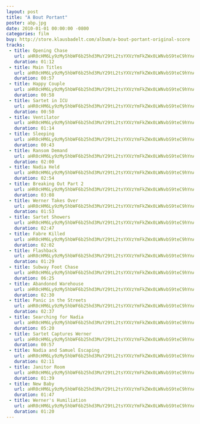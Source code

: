 ```yaml
---
layout: post
title: "A Bout Portant"
poster: abp.jpg
date: 2010-01-01 00:00:00 -0800
categories: film
buy: http://store.klausbadelt.com/album/a-bout-portant-original-score
tracks:
 - title: Opening Chase
   url: aHR0cHM6Ly9zMy5hbWF6b25hd3MuY29tL2tsYXVzYmFkZWx0LWNvbS9teC9hYnAvMDEgT3BlbmluZyBDaGFzZS5tcDM=
   duration: 01:12
 - title: Main Titles
   url: aHR0cHM6Ly9zMy5hbWF6b25hd3MuY29tL2tsYXVzYmFkZWx0LWNvbS9teC9hYnAvMDIgTWFpbiBUaXRsZXMubXAz
   duration: 00:57
 - title: Happy Couple
   url: aHR0cHM6Ly9zMy5hbWF6b25hd3MuY29tL2tsYXVzYmFkZWx0LWNvbS9teC9hYnAvMDMgSGFwcHkgQ291cGxlLm1wMw==
   duration: 00:58
 - title: Sartet in ICU
   url: aHR0cHM6Ly9zMy5hbWF6b25hd3MuY29tL2tsYXVzYmFkZWx0LWNvbS9teC9hYnAvMDQgU2FydGV0IGluIElDVS5tcDM=
   duration: 00:50
 - title: Ventilator
   url: aHR0cHM6Ly9zMy5hbWF6b25hd3MuY29tL2tsYXVzYmFkZWx0LWNvbS9teC9hYnAvMDUgVmVudGlsYXRvci5tcDM=
   duration: 01:14
 - title: Sleeping
   url: aHR0cHM6Ly9zMy5hbWF6b25hd3MuY29tL2tsYXVzYmFkZWx0LWNvbS9teC9hYnAvMDYgU2xlZXBpbmcubXAz
   duration: 00:43
 - title: Ransom Demand
   url: aHR0cHM6Ly9zMy5hbWF6b25hd3MuY29tL2tsYXVzYmFkZWx0LWNvbS9teC9hYnAvMDcgUmFuc29tIERlbWFuZC5tcDM=
   duration: 02:00
 - title: Nadia Held
   url: aHR0cHM6Ly9zMy5hbWF6b25hd3MuY29tL2tsYXVzYmFkZWx0LWNvbS9teC9hYnAvMDggTmFkaWEgSGVsZC5tcDM=
   duration: 02:54
 - title: Breaking Out Part 2
   url: aHR0cHM6Ly9zMy5hbWF6b25hd3MuY29tL2tsYXVzYmFkZWx0LWNvbS9teC9hYnAvMDkgQnJlYWtpbmcgT3V0IFBhcnQgMi5tcDM=
   duration: 03:08
 - title: Werner Takes Over
   url: aHR0cHM6Ly9zMy5hbWF6b25hd3MuY29tL2tsYXVzYmFkZWx0LWNvbS9teC9hYnAvMTAgV2VybmVyIFRha2VzIE92ZXIubXAz
   duration: 01:53
 - title: Sartet Showers
   url: aHR0cHM6Ly9zMy5hbWF6b25hd3MuY29tL2tsYXVzYmFkZWx0LWNvbS9teC9hYnAvMTEgU2FydGV0IFNob3dlcnMubXAz
   duration: 02:47
 - title: Fabre Killed
   url: aHR0cHM6Ly9zMy5hbWF6b25hd3MuY29tL2tsYXVzYmFkZWx0LWNvbS9teC9hYnAvMTIgRmFicmUgS2lsbGVkLm1wMw==
   duration: 02:02
 - title: Flashback
   url: aHR0cHM6Ly9zMy5hbWF6b25hd3MuY29tL2tsYXVzYmFkZWx0LWNvbS9teC9hYnAvMTMgRmxhc2hiYWNrLm1wMw==
   duration: 01:29
 - title: Subway Foot Chase
   url: aHR0cHM6Ly9zMy5hbWF6b25hd3MuY29tL2tsYXVzYmFkZWx0LWNvbS9teC9hYnAvMTQgU3Vid2F5IEZvb3QgQ2hhc2UubXAz
   duration: 06:25
 - title: Abandoned Warehouse
   url: aHR0cHM6Ly9zMy5hbWF6b25hd3MuY29tL2tsYXVzYmFkZWx0LWNvbS9teC9hYnAvMTUgQWJhbmRvbmVkIFdhcmVob3VzZS5tcDM=
   duration: 02:30
 - title: Panic in the Streets
   url: aHR0cHM6Ly9zMy5hbWF6b25hd3MuY29tL2tsYXVzYmFkZWx0LWNvbS9teC9hYnAvMTYgUGFuaWMgaW4gdGhlIFN0cmVldHMubXAz
   duration: 02:37
 - title: Searching for Nadia
   url: aHR0cHM6Ly9zMy5hbWF6b25hd3MuY29tL2tsYXVzYmFkZWx0LWNvbS9teC9hYnAvMTcgU2VhcmNoaW5nIGZvciBOYWRpYS5tcDM=
   duration: 05:20
 - title: Sartet Captures Werner
   url: aHR0cHM6Ly9zMy5hbWF6b25hd3MuY29tL2tsYXVzYmFkZWx0LWNvbS9teC9hYnAvMTggU2FydGV0IENhcHR1cmVzIFdlcm5lci5tcDM=
   duration: 00:57
 - title: Nadia and Samuel Escaping
   url: aHR0cHM6Ly9zMy5hbWF6b25hd3MuY29tL2tsYXVzYmFkZWx0LWNvbS9teC9hYnAvMTkgTmFkaWEgYW5kIFNhbXVlbCBFc2NhcGluZy5tcDM=
   duration: 02:11
 - title: Janitor Room
   url: aHR0cHM6Ly9zMy5hbWF6b25hd3MuY29tL2tsYXVzYmFkZWx0LWNvbS9teC9hYnAvMjAgSmFuaXRvciBSb29tLm1wMw==
   duration: 01:39
 - title: New Baby
   url: aHR0cHM6Ly9zMy5hbWF6b25hd3MuY29tL2tsYXVzYmFkZWx0LWNvbS9teC9hYnAvMjEgTmV3IEJhYnkubXAz
   duration: 01:47
 - title: Werner's Humiliation
   url: aHR0cHM6Ly9zMy5hbWF6b25hd3MuY29tL2tsYXVzYmFkZWx0LWNvbS9teC9hYnAvMjIgV2VybmVyJ3MgSHVtaWxpYXRpb24ubXAz
   duration: 01:20
---
```

